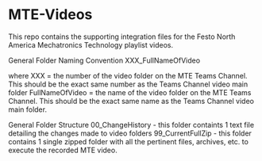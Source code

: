 # MTE-Videos
This repo contains the supporting integration files for the Festo North America Mechatronics Technology playlist videos. 

General Folder Naming Convention
XXX_FullNameOfVideo

where
XXX = the number of the video folder on the MTE Teams Channel. This should be the exact same number as the Teams Channel video main folder
FullNameOfVideo = the name of the video folder on the MTE Teams Channel. This should be the exact same name as the Teams Channel video main folder. 

General Folder Structure
00_ChangeHistory - this folder containts 1 text file detailing the changes made to video folders
99_CurrentFullZip - this folder contains 1 single zipped folder with all the pertinent files, archives, etc. to execute the recorded MTE video.
